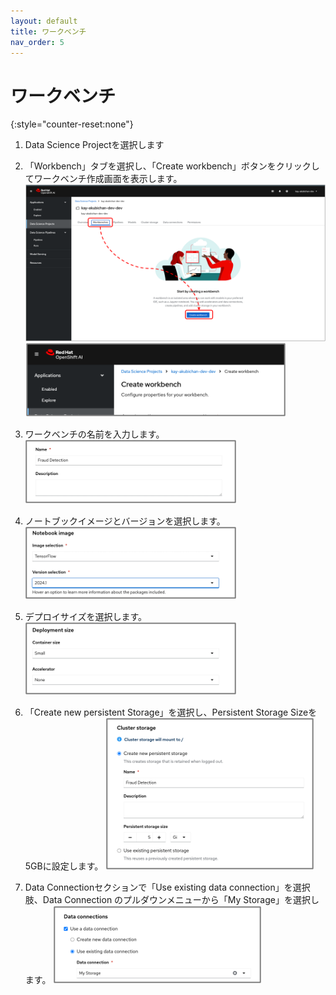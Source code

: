 ```yaml
---
layout: default
title: ワークベンチ
nav_order: 5
---
```


# ワークベンチ



{:style="counter-reset:none"}

1. Data Science Projectを選択します

1. 「Workbench」タブを選択し、「Create workbench」ボタンをクリックしてワークベンチ作成画面を表示します。
![](../../assets/oai_create_workbench.png)
![](../../assets/oai_create_workbench2.png)

1. ワークベンチの名前を入力します。
![](../../assets/oai_create_workbench_name.png)

1. ノートブックイメージとバージョンを選択します。
![](../../assets/oai_create_workbench_notebookimage.png)

1. デプロイサイズを選択します。
![](../../assets/oai_create_workbench_size.png)

1. 「Create new persistent Storage」を選択し、Persistent Storage Sizeを5GBに設定します。
![](../../assets/oai_create_workbench_storage.png)

1. Data Connectionセクションで「Use existing data connection」を選択肢、Data Connection のプルダウンメニューから「My Storage」を選択します。
![](../../assets/oai_create_workbench_dataconnection.png)